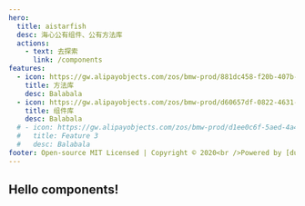 ```yaml
---
hero:
  title: aistarfish
  desc: 海心公有组件、公有方法库
  actions:
    - text: 去探索
      link: /components
features:
  - icon: https://gw.alipayobjects.com/zos/bmw-prod/881dc458-f20b-407b-947a-95104b5ec82b/k79dm8ih_w144_h144.png
    title: 方法库
    desc: Balabala
  - icon: https://gw.alipayobjects.com/zos/bmw-prod/d60657df-0822-4631-9d7c-e7a869c2f21c/k79dmz3q_w126_h126.png
    title: 组件库
    desc: Balabala
  # - icon: https://gw.alipayobjects.com/zos/bmw-prod/d1ee0c6f-5aed-4a45-a507-339a4bfe076c/k7bjsocq_w144_h144.png
  #   title: Feature 3
  #   desc: Balabala
footer: Open-source MIT Licensed | Copyright © 2020<br />Powered by [dumi](https://d.umijs.org)
---
```


## Hello components!
